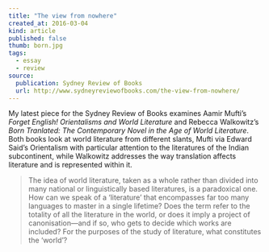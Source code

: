 ```yaml
---
title: "The view from nowhere"
created_at: 2016-03-04
kind: article
published: false
thumb: born.jpg
tags: 
  - essay
  - review
source:
  publication: Sydney Review of Books
  url: http://www.sydneyreviewofbooks.com/the-view-from-nowhere/
---
```


My latest piece for the Sydney Review of Books examines Aamir Mufti’s _Forget English! Orientalisms and World Literature_ and Rebecca Walkowitz’s _Born Tranlated: The Contemporary Novel in the Age of World Literature_. Both books look at world literature from different slants, Mufti via Edward Said’s Orientalism with particular attention to the literatures of the Indian subcontinent, while Walkowitz addresses the way translation affects literature and is represented within it.

> The idea of world literature, taken as a whole rather than divided into many national or linguistically based literatures, is a paradoxical one. How can we speak of a ‘literature’ that encompasses far too many languages to master in a single lifetime? Does the term refer to the totality of all the literature in the world, or does it imply a project of canonisation—and if so, who gets to decide which works are included? For the purposes of the study of literature, what constitutes the ‘world’?
